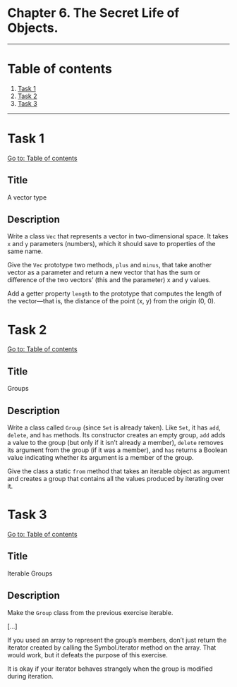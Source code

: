 # Chapter 6. The Secret Life of Objects.

---

# Table of contents

1. [Task 1](#task-1)
2. [Task 2](#task-2)
3. [Task 3](#task-3)

---

# Task 1

[Go to: Table of contents](#table-of-contents)

## Title

A vector type

## Description

Write a class `Vec` that represents a vector in two-dimensional space. It takes `x` and `y` parameters (numbers), which it should save to properties of the same name.

Give the `Vec` prototype two methods, `plus` and `minus`, that take another vector as a parameter and return a new vector that has the sum or difference of the two vectors’ (this and the parameter) x and y values.

Add a getter property `length` to the prototype that computes the length of the vector—that is, the distance of the point (x, y) from the origin (0, 0).

# Task 2

[Go to: Table of contents](#table-of-contents)

## Title

Groups

## Description

Write a class called `Group` (since `Set` is already taken). Like `Set`, it has `add`, `delete`, and `has` methods. Its constructor creates an empty group, `add` adds a value to the group (but only if it isn’t already a member), `delete` removes its argument from the group (if it was a member), and `has` returns a Boolean value indicating whether its argument is a member of the group.

Give the class a static `from` method that takes an iterable object as argument and creates a group that contains all the values produced by iterating over it.

# Task 3

[Go to: Table of contents](#table-of-contents)

## Title

Iterable Groups

## Description

Make the `Group` class from the previous exercise iterable.

[...]

If you used an array to represent the group’s members, don’t just return the iterator created by calling the Symbol.iterator method on the array. That would work, but it defeats the purpose of this exercise.

It is okay if your iterator behaves strangely when the group is modified during iteration.
